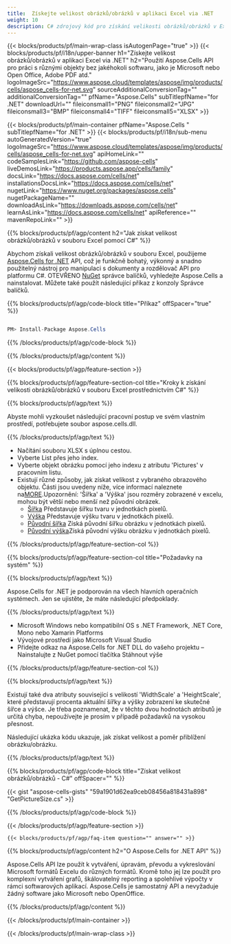 ```yaml
---
title:  Získejte velikost obrázků/obrázků v aplikaci Excel via .NET
weight: 10
description: C# zdrojový kód pro získání velikosti obrázků/obrázků v Excelu na platformách .NET Framework, .NET Core, Mono nebo Xamarin.
---
```

{{< blocks/products/pf/main-wrap-class isAutogenPage="true" >}}
{{< blocks/products/pf/i18n/upper-banner h1="Získejte velikost obrázků/obrázků v aplikaci Excel via .NET" h2="Použití Aspose.Cells API pro práci s různými objekty bez jakéhokoli softwaru, jako je Microsoft nebo Open Office, Adobe PDF atd." logoImageSrc="https://www.aspose.cloud/templates/aspose/img/products/cells/aspose_cells-for-net.svg" sourceAdditionalConversionTag="" additionalConversionTag="" pfName="Aspose.Cells" subTitlepfName="for .NET" downloadUrl="" fileiconsmall1="PNG" fileiconsmall2="JPG" fileiconsmall3="BMP" fileiconsmall4="TIFF" fileiconsmall5="XLSX" >}}

{{< blocks/products/pf/main-container pfName="Aspose.Cells " subTitlepfName="for .NET" >}}
{{< blocks/products/pf/i18n/sub-menu autoGeneratedVersion="true" logoImageSrc="https://www.aspose.cloud/templates/aspose/img/products/cells/aspose_cells-for-net.svg" apiHomeLink="" codeSamplesLink="https://github.com/aspose-cells" liveDemosLink="https://products.aspose.app/cells/family" docsLink="https://docs.aspose.com/cells/net" installationsDocsLink="https://docs.aspose.com/cells/net" nugetLink="https://www.nuget.org/packages/aspose.cells" nugetPackageName="" downloadAsLink="https://downloads.aspose.com/cells/net" learnAsLink="https://docs.aspose.com/cells/net" apiReference="" mavenRepoLink="" >}}

{{% blocks/products/pf/agp/content h2="Jak získat velikost obrázků/obrázků v souboru Excel pomocí C#" %}}

 Abychom získali velikost obrázků/obrázků v souboru Excel, použijeme
 [Aspose.Cells for .NET](https://products.aspose.com/cells/net) 
API, což je funkčně bohatý, výkonný a snadno použitelný nástroj pro manipulaci s dokumenty a rozdělovač API pro platformu C#. OTEVŘENO
 [NuGet](https://www.nuget.org/packages/aspose.cells) 
 správce balíčků, vyhledejte
 Aspose.Cells 
 a nainstalovat. Můžete také použít následující příkaz z konzoly Správce balíčků.

{{% blocks/products/pf/agp/code-block title="Příkaz" offSpacer="true" %}}

```cs

PM> Install-Package Aspose.Cells

```

{{% /blocks/products/pf/agp/code-block %}}

{{% /blocks/products/pf/agp/content %}}

{{< blocks/products/pf/agp/feature-section >}}

{{% blocks/products/pf/agp/feature-section-col title="Kroky k získání velikosti obrázků/obrázků v souboru Excel prostřednictvím C#" %}}

{{% blocks/products/pf/agp/text %}}

Abyste mohli vyzkoušet následující pracovní postup ve svém vlastním prostředí, potřebujete soubor aspose.cells.dll.

{{% /blocks/products/pf/agp/text %}}

+ Načítání souboru XLSX s úplnou cestou.
+ Vyberte List přes jeho index.
+ Vyberte objekt obrázku pomocí jeho indexu z atributu 'Pictures' v pracovním listu.
 + Existují různé způsoby, jak získat velikost z vybraného obrazového objektu. Části jsou uvedeny níže, více informací naleznete na[MORE](https://reference.aspose.com/cells/net/aspose.cells.drawing/picture/).Upozornění: 'Šířka' a 'Výška' jsou rozměry zobrazené v excelu, mohou být větší nebo menší než původní obrázek.
    + [Šířka](https://reference.aspose.com/cells/net/aspose.cells.drawing/shape/width/) Představuje šířku tvaru v jednotkách pixelů.
    + [Výška](https://reference.aspose.com/cells/net/aspose.cells.drawing/shape/height/) Představuje výšku tvaru v jednotkách pixelů.
    + [Původní šířka](https://reference.aspose.com/cells/net/aspose.cells.drawing/picture/originalwidth/) Získá původní šířku obrázku v jednotkách pixelů.
    + [Původní výška](https://reference.aspose.com/cells/net/aspose.cells.drawing/picture/originalheight/)Získá původní výšku obrázku v jednotkách pixelů.


{{% /blocks/products/pf/agp/feature-section-col %}}

{{% blocks/products/pf/agp/feature-section-col title="Požadavky na systém" %}}

{{% blocks/products/pf/agp/text %}}

 Aspose.Cells for .NET je podporován na všech hlavních operačních systémech. Jen se ujistěte, že máte následující předpoklady.

{{% /blocks/products/pf/agp/text %}}

-  Microsoft Windows nebo kompatibilní OS s .NET Framework, .NET Core, Mono nebo Xamarin Platforms
-  Vývojové prostředí jako Microsoft Visual Studio
-  Přidejte odkaz na Aspose.Cells for .NET DLL do vašeho projektu – Nainstalujte z NuGet pomocí tlačítka Stáhnout výše

{{% /blocks/products/pf/agp/feature-section-col %}}


{{% blocks/products/pf/agp/text %}}
 
Existují také dva atributy související s velikostí 'WidthScale' a 'HeightScale', které představují procenta aktuální šířky a výšky zobrazení ke skutečné šířce a výšce.
 Je třeba poznamenat, že v těchto dvou hodnotách atributů je určitá chyba, nepoužívejte je prosím v případě požadavků na vysokou přesnost.
 
 Následující ukázka kódu ukazuje, jak získat velikost a poměr přiblížení obrázku/obrázku.

{{% /blocks/products/pf/agp/text %}}

{{% blocks/products/pf/agp/code-block title="Získat velikost obrázků/obrázků - C#" offSpacer="" %}}

{{< gist "aspose-cells-gists" "59a1901d62ea9ceb08456a818431a898" "GetPictureSize.cs" >}}

{{% /blocks/products/pf/agp/code-block %}}

{{< /blocks/products/pf/agp/feature-section >}}

    {{< blocks/products/pf/agp/faq-item question="" answer="" >}}
 

<!-- aboutfile Starts -->

{{% blocks/products/pf/agp/content h2="O Aspose.Cells for .NET API" %}}

 Aspose.Cells API lze použít k vytváření, úpravám, převodu a vykreslování Microsoft formátů Excelu do různých formátů. Kromě toho jej lze použít pro komplexní vytváření grafů, škálovatelný reporting a spolehlivé výpočty v rámci softwarových aplikací. Aspose.Cells je samostatný API a nevyžaduje žádný software jako Microsoft nebo OpenOffice.

{{% /blocks/products/pf/agp/content %}}



<!-- aboutfile Ends -->
<!--
{{< blocks/products/pf/agp/other-supported-section title="Other Supported Splitting Formats" subTitle="Using C#, One can also split large file into chunks of many other file formats including." >}}

{{< blocks/products/pf/agp/other-supported-section-item href="https://products.aspose.com/cells/net/splitter/ods/" name="ODS" description="OpenDocument Spreadsheet File" >}}
{{< blocks/products/pf/agp/other-supported-section-item href="https://products.aspose.com/cells/net/splitter/xls/" name="XLS" description="Excel Binary Format" >}}
{{< blocks/products/pf/agp/other-supported-section-item href="https://products.aspose.com/cells/net/splitter/xlsb/" name="XLSB" description="Binary Excel Workbook File" >}}
{{< blocks/products/pf/agp/other-supported-section-item href="https://products.aspose.com/cells/net/splitter/xlsm/" name="XLSM" description="Spreadsheet File" >}}

{{< /blocks/products/pf/agp/other-supported-section >}}

-->

{{< /blocks/products/pf/main-container >}}
    
{{< /blocks/products/pf/main-wrap-class >}}
